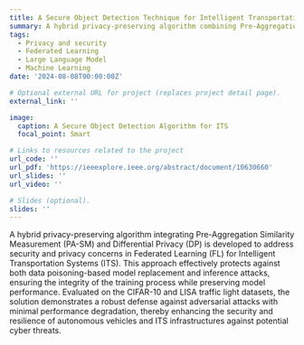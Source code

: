 ```yaml
---
title: A Secure Object Detection Technique for Intelligent Transportation Systems
summary: A hybrid privacy-preserving algorithm combining Pre-Aggregation Similarity Measurement (PA-SM) and Differential Privacy (DP) enhances the security and resilience of Federated Learning (FL) in Intelligent Transportation Systems (ITS) by defending against adversarial attacks while maintaining model performance.
tags:
  - Privacy and security 
  - Federated Learning
  - Large Language Model
  - Machine Learning
date: '2024-08-08T00:00:00Z'

# Optional external URL for project (replaces project detail page).
external_link: ''

image:
  caption: A Secure Object Detection Algorithm for ITS
  focal_point: Smart

# Links to resources related to the project
url_code: ''
url_pdf: 'https://ieeexplore.ieee.org/abstract/document/10630660'
url_slides: ''
url_video: ''

# Slides (optional).
slides: ''
---
```


A hybrid privacy-preserving algorithm integrating Pre-Aggregation Similarity Measurement (PA-SM) and Differential Privacy (DP) is developed to address security and privacy concerns in Federated Learning (FL) for Intelligent Transportation Systems (ITS). This approach effectively protects against both data poisoning-based model replacement and inference attacks, ensuring the integrity of the training process while preserving model performance. Evaluated on the CIFAR-10 and LISA traffic light datasets, the solution demonstrates a robust defense against adversarial attacks with minimal performance degradation, thereby enhancing the security and resilience of autonomous vehicles and ITS infrastructures against potential cyber threats.
